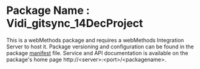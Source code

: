 # Package Name : Vidi_gitsync_14DecProject
This is a webMethods package and requires a webMethods Integration Server to host it. Package versioning and configuration can be found in the package [manifest](./Vidi_gitsync_14DecProject/manifest.v3) file. Service and API documentation is available on the package's home page http://&lt;server&gt;:&lt;port&gt;/&lt;packagename>.